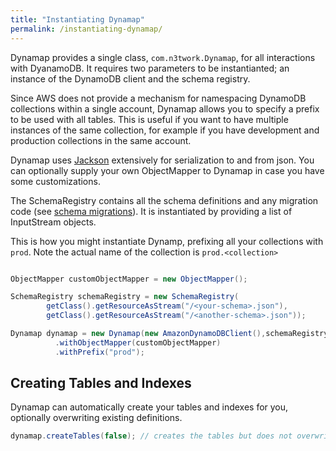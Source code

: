 ```yaml
---
title: "Instantiating Dynamap"
permalink: /instantiating-dynamap/
---
```


Dynamap provides a single class, `com.n3twork.Dynamap`, for all interactions with DyanamoDB. It requires two parameters to be instantianted; an instance of the DynamoDB client and the schema registry.

Since AWS does not provide a mechanism for namespacing DynamoDB collections within a single account, Dynamap allows you to specify a prefix to be used with all tables. This is useful if you want to have multiple instances of the same collection, for example if you have development and production collections in the same account.

Dynamap uses  [Jackson](https://github.com/FasterXML/jackson) extensively for serialization to and from json. You can optionally supply your own ObjectMapper to Dynamap in case you have some customizations.

The SchemaRegistry contains all the schema definitions and any migration code (see [schema migrations](/schema-migrations)). It is instantiated by providing a list of InputStream objects.

This is how you might instantiate Dynamp, prefixing all your collections with `prod`. Note the actual name of the collection is `prod.<collection>`

```java

ObjectMapper customObjectMapper = new ObjectMapper();

SchemaRegistry schemaRegistry = new SchemaRegistry(
        getClass().getResourceAsStream("/<your-schema>.json"),
        getClass().getResourceAsStream("/<another-schema>.json"));

Dynamap dynamap = new Dynamap(new AmazonDynamoDBClient(),schemaRegistry)
          .withObjectMapper(customObjectMapper)
          .withPrefix("prod");

```

## Creating Tables and Indexes

Dynamap can automatically create your tables and indexes for you, optionally overwriting existing definitions.

```java
dynamap.createTables(false); // creates the tables but does not overwrite
```